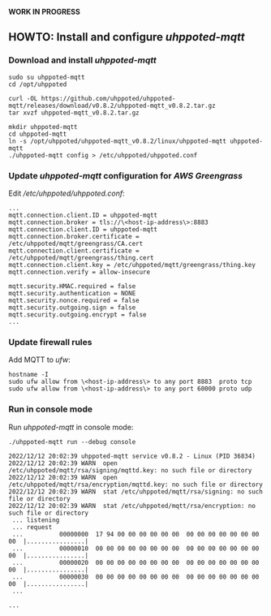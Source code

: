 **WORK IN PROGRESS**

## HOWTO: Install and configure _uhppoted-mqtt_

### Download and install _uhppoted-mqtt_
```
sudo su uhppoted-mqtt
cd /opt/uhppoted

curl -OL https://github.com/uhppoted/uhppoted-mqtt/releases/download/v0.8.2/uhppoted-mqtt_v0.8.2.tar.gz
tar xvzf uhppoted-mqtt_v0.8.2.tar.gz

mkdir uhppoted-mqtt
cd uhppoted-mqtt
ln -s /opt/uhppoted/uhppoted-mqtt_v0.8.2/linux/uhppoted-mqtt uhppoted-mqtt
./uhppoted-mqtt config > /etc/uhppoted/uhppoted.conf
```

### Update _uhppoted-mqtt_ configuration for _AWS Greengrass_

Edit _/etc/uhppoted/uhppoted.conf_:
```
...
mqtt.connection.client.ID = uhppoted-mqtt
mqtt.connection.broker = tls://\<host-ip-address\>:8883
mqtt.connection.client.ID = uhppoted-mqtt
mqtt.connection.broker.certificate = /etc/uhppoted/mqtt/greengrass/CA.cert
mqtt.connection.client.certificate = /etc/uhppoted/mqtt/greengrass/thing.cert
mqtt.connection.client.key = /etc/uhppoted/mqtt/greengrass/thing.key
mqtt.connection.verify = allow-insecure

mqtt.security.HMAC.required = false
mqtt.security.authentication = NONE
mqtt.security.nonce.required = false
mqtt.security.outgoing.sign = false
mqtt.security.outgoing.encrypt = false
...
```


### Update firewall rules

Add MQTT to _ufw_:
```
hostname -I
sudo ufw allow from \<host-ip-address\> to any port 8883  proto tcp
sudo ufw allow from \<host-ip-address\> to any port 60000 proto udp
```

### Run in console mode

Run _uhppoted-mqtt_ in console mode:
```
./uhppoted-mqtt run --debug console

2022/12/12 20:02:39 uhppoted-mqtt service v0.8.2 - Linux (PID 36834)
2022/12/12 20:02:39 WARN  open /etc/uhppoted/mqtt/rsa/signing/mqttd.key: no such file or directory
2022/12/12 20:02:39 WARN  open /etc/uhppoted/mqtt/rsa/encryption/mqttd.key: no such file or directory
2022/12/12 20:02:39 WARN  stat /etc/uhppoted/mqtt/rsa/signing: no such file or directory
2022/12/12 20:02:39 WARN  stat /etc/uhppoted/mqtt/rsa/encryption: no such file or directory
 ... listening
 ... request
 ...          00000000  17 94 00 00 00 00 00 00  00 00 00 00 00 00 00 00  |................|
 ...          00000010  00 00 00 00 00 00 00 00  00 00 00 00 00 00 00 00  |................|
 ...          00000020  00 00 00 00 00 00 00 00  00 00 00 00 00 00 00 00  |................|
 ...          00000030  00 00 00 00 00 00 00 00  00 00 00 00 00 00 00 00  |................|
 ...

...
```


